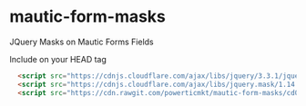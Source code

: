 # mautic-form-masks
JQuery Masks on Mautic Forms Fields

Include on your HEAD tag

````html
  <script src="https://cdnjs.cloudflare.com/ajax/libs/jquery/3.3.1/jquery.min.js"></script>
  <script src="https://cdnjs.cloudflare.com/ajax/libs/jquery.mask/1.14.15/jquery.mask.min.js"></script>
  <script src="https://cdn.rawgit.com/powerticmkt/mautic-form-masks/cd08cbf6/mautic-form-masks.js"></script>
````
